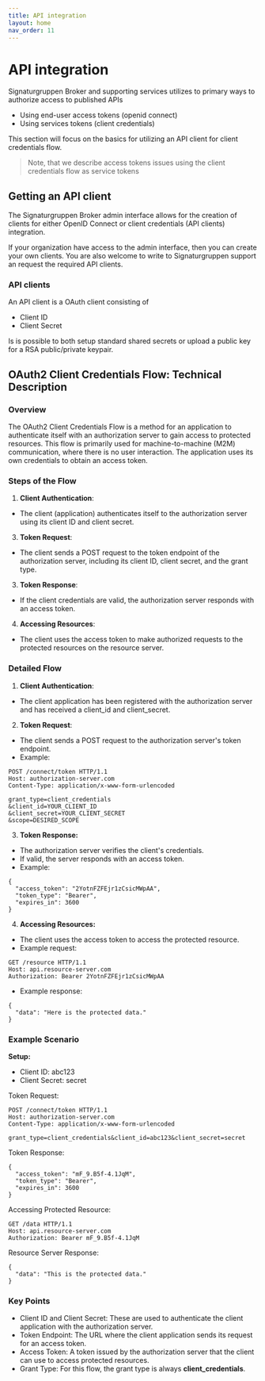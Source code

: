 ```yaml
---
title: API integration
layout: home
nav_order: 11
---
```


# API integration
Signaturgruppen Broker and supporting services utilizes to primary ways to authorize access to published APIs
* Using end-user access tokens (openid connect)
* Using services tokens (client credentials)

This section will focus on the basics for utilizing an API client for client credentials flow.

> Note, that we describe access tokens issues using the client credentials flow as service tokens

## Getting an API client
The Signaturgruppen Broker admin interface allows for the creation of clients for either OpenID Connect or client credentials (API clients) integration.

If your organization have access to the admin interface, then you can create your own clients. 
You are also welcome to write to Signaturgruppen support an request the required API clients.

### API clients
An API client is a OAuth client consisting of
* Client ID
* Client Secret

Is is possible to both setup standard shared secrets or upload a public key for a RSA public/private keypair.

## OAuth2 Client Credentials Flow: Technical Description
### Overview
The OAuth2 Client Credentials Flow is a method for an application to authenticate itself with an authorization server to gain access to protected resources. This flow is primarily used for machine-to-machine (M2M) communication, where there is no user interaction. The application uses its own credentials to obtain an access token.

### Steps of the Flow

1. **Client Authentication**:

* The client (application) authenticates itself to the authorization server using its client ID and client secret.

3. **Token Request**:

* The client sends a POST request to the token endpoint of the authorization server, including its client ID, client secret, and the grant type.

3. **Token Response**:

* If the client credentials are valid, the authorization server responds with an access token.

4. **Accessing Resources**:

* The client uses the access token to make authorized requests to the protected resources on the resource server.

### Detailed Flow

1. **Client Authentication**:

* The client application has been registered with the authorization server and has received a client_id and client_secret.

2. **Token Request**:

* The client sends a POST request to the authorization server's token endpoint.
* Example:

```
POST /connect/token HTTP/1.1
Host: authorization-server.com
Content-Type: application/x-www-form-urlencoded

grant_type=client_credentials
&client_id=YOUR_CLIENT_ID
&client_secret=YOUR_CLIENT_SECRET
&scope=DESIRED_SCOPE
```

3. **Token Response:**

* The authorization server verifies the client's credentials.
* If valid, the server responds with an access token.
* Example:

```
{
  "access_token": "2YotnFZFEjr1zCsicMWpAA",
  "token_type": "Bearer",
  "expires_in": 3600
}
```

4. **Accessing Resources:**

* The client uses the access token to access the protected resource.
* Example request:

```
GET /resource HTTP/1.1
Host: api.resource-server.com
Authorization: Bearer 2YotnFZFEjr1zCsicMWpAA
```

* Example response:

```
{
  "data": "Here is the protected data."
}
```

### Example Scenario
**Setup:**
* Client ID: abc123
* Client Secret: secret

Token Request:

```
POST /connect/token HTTP/1.1
Host: authorization-server.com
Content-Type: application/x-www-form-urlencoded

grant_type=client_credentials&client_id=abc123&client_secret=secret
```

Token Response:

```
{
  "access_token": "mF_9.B5f-4.1JqM",
  "token_type": "Bearer",
  "expires_in": 3600
}
```

Accessing Protected Resource:
```
GET /data HTTP/1.1
Host: api.resource-server.com
Authorization: Bearer mF_9.B5f-4.1JqM
```

Resource Server Response:

```
{
  "data": "This is the protected data."
}
```

### Key Points
* Client ID and Client Secret: These are used to authenticate the client application with the authorization server.
* Token Endpoint: The URL where the client application sends its request for an access token.
* Access Token: A token issued by the authorization server that the client can use to access protected resources.
* Grant Type: For this flow, the grant type is always **client_credentials**.
